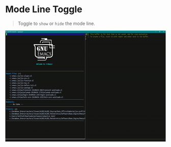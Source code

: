 # Mode Line Toggle
> Toggle to `show` or `hide` the mode line.

<p align="center">
  <img src="./mode-line-toggle.gif" width="600" height="349"/>
</p>
